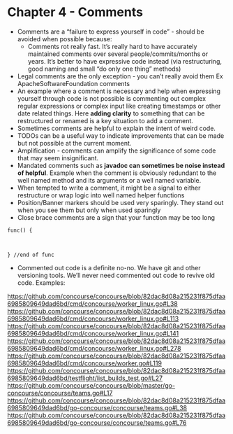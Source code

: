 # Chapter 4 - Comments

* Comments are a “failure to express yourself in code” - should be avoided when possible because:
  * Comments rot really fast. It’s really hard to have accurately maintained comments over several people/commits/months or years. It’s better to have expressive code instead (via restructuring, good naming and small “do only one thing” methods)
* Legal comments are the only exception - you can’t really avoid them Ex ApacheSoftwareFoundation comments
* An example where a comment is necessary and help when expressing yourself through code is not possible is commenting out complex regular expressions or complex input like creating timestamps or other date related things. Here **adding clarity** to something that can be restructured or renamed is a key situation to add a comment.
* Sometimes comments are helpful to explain the intent of weird code.
* TODOs can be a useful way to indicate improvements that can be made but not possible at the current moment. 
* Amplification - comments can amplify the significance of some code that may seem insignificant.
* Mandated comments such as **javadoc can sometimes be noise instead of helpful**. Example when the comment is obviously redundant to the well named method and its arguments or a well named variable.
* When tempted to write a comment, it might be a signal to either restructure or wrap logic into well named helper functions
* Position/Banner markers should be used very sparingly. They stand out when you see them but only when used sparingly
* Close brace comments are a sign that your function may be too long

```
func() {



} //end of func
```

* Commented out code is a definite no-no. We have git and other versioning tools. We’ll never need commented out code to revive old code.
Examples:

https://github.com/concourse/concourse/blob/82dac8d08a215231f875dfaa6985809649dad6bd/cmd/concourse/worker_linux.go#L38
https://github.com/concourse/concourse/blob/82dac8d08a215231f875dfaa6985809649dad6bd/cmd/concourse/worker_linux.go#L113
https://github.com/concourse/concourse/blob/82dac8d08a215231f875dfaa6985809649dad6bd/cmd/concourse/worker_linux.go#L141
https://github.com/concourse/concourse/blob/82dac8d08a215231f875dfaa6985809649dad6bd/cmd/concourse/worker_linux.go#L278
https://github.com/concourse/concourse/blob/82dac8d08a215231f875dfaa6985809649dad6bd/cmd/concourse/worker.go#L119
https://github.com/concourse/concourse/blob/82dac8d08a215231f875dfaa6985809649dad6bd/testflight/list_builds_test.go#L27
https://github.com/concourse/concourse/blob/master/go-concourse/concourse/teams.go#L17
https://github.com/concourse/concourse/blob/82dac8d08a215231f875dfaa6985809649dad6bd/go-concourse/concourse/teams.go#L38
https://github.com/concourse/concourse/blob/82dac8d08a215231f875dfaa6985809649dad6bd/go-concourse/concourse/teams.go#L76

